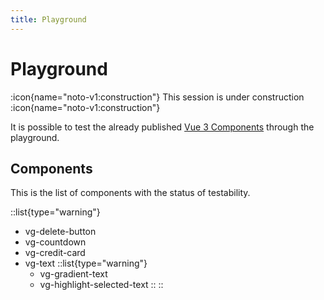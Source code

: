```yaml
---
title: Playground
---
```


# Playground

:icon{name="noto-v1:construction"} This session is under construction :icon{name="noto-v1:construction"}

It is possible to test the already published [Vue 3 Components](/vue-components) through the playground.

## Components

This is the list of components with the status of testability.

::list{type="warning"}
- vg-delete-button
- vg-countdown
- vg-credit-card
- vg-text
  ::list{type="warning"}
    - vg-gradient-text
    - vg-highlight-selected-text
  ::
::
